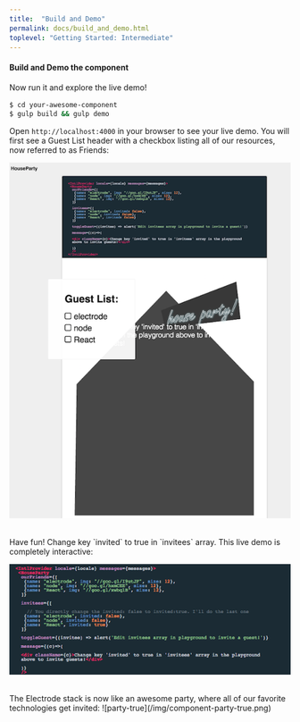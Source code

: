 ```yaml
---
title:  "Build and Demo"
permalink: docs/build_and_demo.html
toplevel: "Getting Started: Intermediate"
---
```


#### Build and Demo the component

Now run it and explore the live demo!

```bash
$ cd your-awesome-component
$ gulp build && gulp demo
```

Open `http://localhost:4000` in your browser to see your live demo. You will first see a Guest List header with a checkbox listing all of our resources, now referred to as Friends:

![party-false](/img/component-party-false.png)

<br>
Have fun! Change key `invited` to true in `invitees` array. This live demo is completely interactive:

![component](/img/component-demo.png)

<br>
The Electrode stack is now like an awesome party, where all of our favorite technologies get invited:
![party-true](/img/component-party-true.png)
